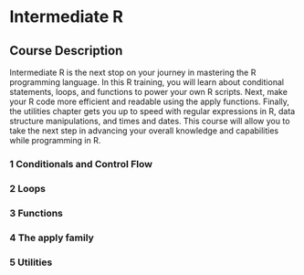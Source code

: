 # Intermediate R

## Course Description
Intermediate R is the next stop on your journey in mastering the R programming language. In this R training, you will learn about conditional statements, loops, and functions to power your own R scripts. Next, make your R code more efficient and readable using the apply functions. Finally, the utilities chapter gets you up to speed with regular expressions in R, data structure manipulations, and times and dates. This course will allow you to take the next step in advancing your overall knowledge and capabilities while programming in R.

### 1 Conditionals and Control Flow

### 2 Loops

### 3 Functions

### 4 The apply family

### 5 Utilities
